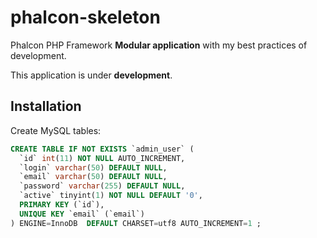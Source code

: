 phalcon-skeleton
================

Phalcon PHP Framework __Modular application__ with my best practices of development.

This application is under __development__.

Installation
--------
Create MySQL tables:
```sql
CREATE TABLE IF NOT EXISTS `admin_user` (
  `id` int(11) NOT NULL AUTO_INCREMENT,
  `login` varchar(50) DEFAULT NULL,
  `email` varchar(50) DEFAULT NULL,
  `password` varchar(255) DEFAULT NULL,
  `active` tinyint(1) NOT NULL DEFAULT '0',
  PRIMARY KEY (`id`),
  UNIQUE KEY `email` (`email`)
) ENGINE=InnoDB  DEFAULT CHARSET=utf8 AUTO_INCREMENT=1 ;
```
